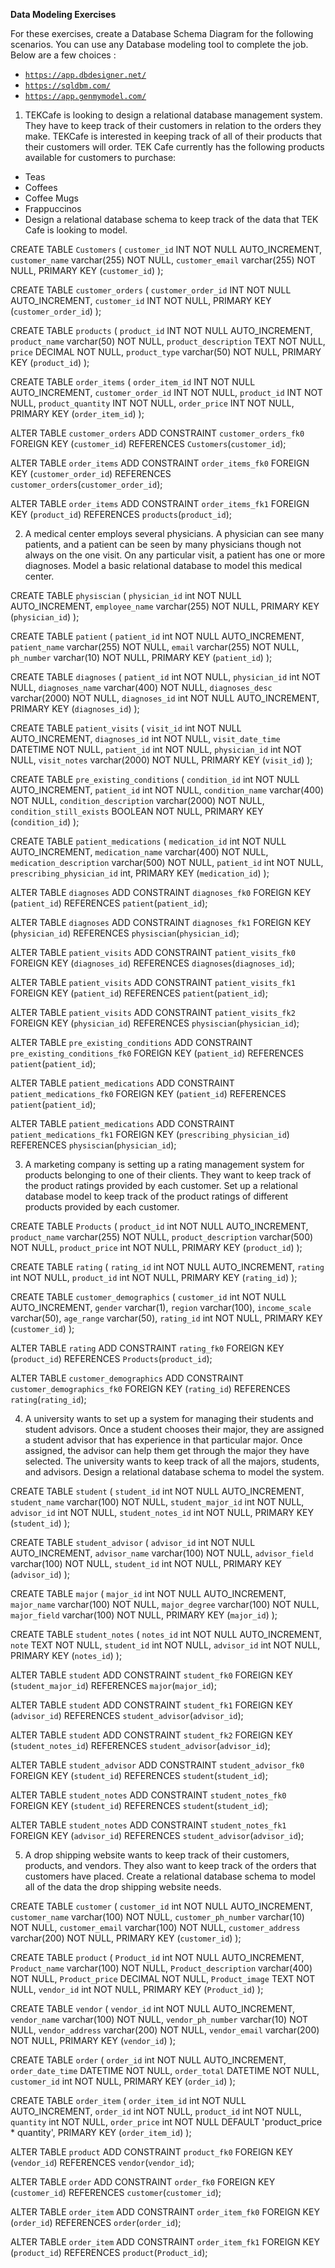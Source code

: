 **Data Modeling Exercises**

For these exercises, create a Database Schema Diagram for the following scenarios.  You can use any Database modeling tool to complete the job.  Below are a few choices : 
  
 - <code>https://app.dbdesigner.net/</code>
 - <code>https://sqldbm.com/</code>
 - <code>https://app.genmymodel.com/</code>

1. TEKCafe  is looking to design a relational database management system.  They have to keep track of their customers in relation to the orders they make.  TEKCafe is interested in keeping track of all of their products that their customers will order.  TEK Cafe currently has the following products available for customers to purchase:

- Teas
- Coffees
- Coffee Mugs
- Frappuccinos
- Design a relational database schema to keep track of the data that TEK Cafe is looking to model.

CREATE TABLE `Customers` (
	`customer_id` INT NOT NULL AUTO_INCREMENT,
	`customer_name` varchar(255) NOT NULL,
	`customer_email` varchar(255) NOT NULL,
	PRIMARY KEY (`customer_id`)
);

CREATE TABLE `customer_orders` (
	`customer_order_id` INT NOT NULL AUTO_INCREMENT,
	`customer_id` INT NOT NULL,
	PRIMARY KEY (`customer_order_id`)
);

CREATE TABLE `products` (
	`product_id` INT NOT NULL AUTO_INCREMENT,
	`product_name` varchar(50) NOT NULL,
	`product_description` TEXT NOT NULL,
	`price` DECIMAL NOT NULL,
	`product_type` varchar(50) NOT NULL,
	PRIMARY KEY (`product_id`)
);

CREATE TABLE `order_items` (
	`order_item_id` INT NOT NULL AUTO_INCREMENT,
	`customer_order_id` INT NOT NULL,
	`product_id` INT NOT NULL,
	`product_quantity` INT NOT NULL,
	`order_price` INT NOT NULL,
	PRIMARY KEY (`order_item_id`)
);

ALTER TABLE `customer_orders` ADD CONSTRAINT `customer_orders_fk0` FOREIGN KEY (`customer_id`) REFERENCES `Customers`(`customer_id`);

ALTER TABLE `order_items` ADD CONSTRAINT `order_items_fk0` FOREIGN KEY (`customer_order_id`) REFERENCES `customer_orders`(`customer_order_id`);

ALTER TABLE `order_items` ADD CONSTRAINT `order_items_fk1` FOREIGN KEY (`product_id`) REFERENCES `products`(`product_id`);


2. A medical center employs several physicians. A physician can see many patients, and a patient can be seen by many physicians though not always on the one visit. On any particular visit, a patient has one or more diagnoses.  Model a basic relational database to model this medical center.  

CREATE TABLE `physiscian` (
	`physician_id` int NOT NULL AUTO_INCREMENT,
	`employee_name` varchar(255) NOT NULL,
	PRIMARY KEY (`physician_id`)
);

CREATE TABLE `patient` (
	`patient_id` int NOT NULL AUTO_INCREMENT,
	`patient_name` varchar(255) NOT NULL,
	`email` varchar(255) NOT NULL,
	`ph_number` varchar(10) NOT NULL,
	PRIMARY KEY (`patient_id`)
);

CREATE TABLE `diagnoses` (
	`patient_id` int NOT NULL,
	`physician_id` int NOT NULL,
	`diagnoses_name` varchar(400) NOT NULL,
	`diagnoses_desc` varchar(2000) NOT NULL,
	`diagnoses_id` int NOT NULL AUTO_INCREMENT,
	PRIMARY KEY (`diagnoses_id`)
);

CREATE TABLE `patient_visits` (
	`visit_id` int NOT NULL AUTO_INCREMENT,
	`diagnoses_id` int NOT NULL,
	`visit_date_time` DATETIME NOT NULL,
	`patient_id` int NOT NULL,
	`physician_id` int NOT NULL,
	`visit_notes` varchar(2000) NOT NULL,
	PRIMARY KEY (`visit_id`)
);

CREATE TABLE `pre_existing_conditions` (
	`condition_id` int NOT NULL AUTO_INCREMENT,
	`patient_id` int NOT NULL,
	`condition_name` varchar(400) NOT NULL,
	`condition_description` varchar(2000) NOT NULL,
	`condition_still_exists` BOOLEAN NOT NULL,
	PRIMARY KEY (`condition_id`)
);

CREATE TABLE `patient_medications` (
	`medication_id` int NOT NULL AUTO_INCREMENT,
	`medication_name` varchar(400) NOT NULL,
	`medication_description` varchar(500) NOT NULL,
	`patient_id` int NOT NULL,
	`prescribing_physician_id` int,
	PRIMARY KEY (`medication_id`)
);

ALTER TABLE `diagnoses` ADD CONSTRAINT `diagnoses_fk0` FOREIGN KEY (`patient_id`) REFERENCES `patient`(`patient_id`);

ALTER TABLE `diagnoses` ADD CONSTRAINT `diagnoses_fk1` FOREIGN KEY (`physician_id`) REFERENCES `physiscian`(`physician_id`);

ALTER TABLE `patient_visits` ADD CONSTRAINT `patient_visits_fk0` FOREIGN KEY (`diagnoses_id`) REFERENCES `diagnoses`(`diagnoses_id`);

ALTER TABLE `patient_visits` ADD CONSTRAINT `patient_visits_fk1` FOREIGN KEY (`patient_id`) REFERENCES `patient`(`patient_id`);

ALTER TABLE `patient_visits` ADD CONSTRAINT `patient_visits_fk2` FOREIGN KEY (`physician_id`) REFERENCES `physiscian`(`physician_id`);

ALTER TABLE `pre_existing_conditions` ADD CONSTRAINT `pre_existing_conditions_fk0` FOREIGN KEY (`patient_id`) REFERENCES `patient`(`patient_id`);

ALTER TABLE `patient_medications` ADD CONSTRAINT `patient_medications_fk0` FOREIGN KEY (`patient_id`) REFERENCES `patient`(`patient_id`);

ALTER TABLE `patient_medications` ADD CONSTRAINT `patient_medications_fk1` FOREIGN KEY (`prescribing_physician_id`) REFERENCES `physiscian`(`physician_id`);


3. A marketing company is setting up a rating management system for products belonging to one of their clients.  They want to keep track of the product ratings provided by each customer.  Set up a relational database model to keep track of the product ratings of different products provided by each customer.  

CREATE TABLE `Products` (
	`product_id` int NOT NULL AUTO_INCREMENT,
	`product_name` varchar(255) NOT NULL,
	`product_description` varchar(500) NOT NULL,
	`product_price` int NOT NULL,
	PRIMARY KEY (`product_id`)
);

CREATE TABLE `rating` (
	`rating_id` int NOT NULL AUTO_INCREMENT,
	`rating` int NOT NULL,
	`product_id` int NOT NULL,
	PRIMARY KEY (`rating_id`)
);

CREATE TABLE `customer_demographics` (
	`customer_id` int NOT NULL AUTO_INCREMENT,
	`gender` varchar(1),
	`region` varchar(100),
	`income_scale` varchar(50),
	`age_range` varchar(50),
	`rating_id` int NOT NULL,
	PRIMARY KEY (`customer_id`)
);

ALTER TABLE `rating` ADD CONSTRAINT `rating_fk0` FOREIGN KEY (`product_id`) REFERENCES `Products`(`product_id`);

ALTER TABLE `customer_demographics` ADD CONSTRAINT `customer_demographics_fk0` FOREIGN KEY (`rating_id`) REFERENCES `rating`(`rating_id`);


4. A university wants to set up a system for managing their students and student advisors.  Once a student chooses their major, they are assigned a student advisor that has experience in that particular major.   Once assigned, the advisor can help them get through the major they have selected.  The university wants to keep track of all the majors, students, and advisors.  Design a relational database schema to model the system.  

CREATE TABLE `student` (
	`student_id` int NOT NULL AUTO_INCREMENT,
	`student_name` varchar(100) NOT NULL,
	`student_major_id` int NOT NULL,
	`advisor_id` int NOT NULL,
	`student_notes_id` int NOT NULL,
	PRIMARY KEY (`student_id`)
);

CREATE TABLE `student_advisor` (
	`advisor_id` int NOT NULL AUTO_INCREMENT,
	`advisor_name` varchar(100) NOT NULL,
	`advisor_field` varchar(100) NOT NULL,
	`student_id` int NOT NULL,
	PRIMARY KEY (`advisor_id`)
);

CREATE TABLE `major` (
	`major_id` int NOT NULL AUTO_INCREMENT,
	`major_name` varchar(100) NOT NULL,
	`major_degree` varchar(100) NOT NULL,
	`major_field` varchar(100) NOT NULL,
	PRIMARY KEY (`major_id`)
);

CREATE TABLE `student_notes` (
	`notes_id` int NOT NULL AUTO_INCREMENT,
	`note` TEXT NOT NULL,
	`student_id` int NOT NULL,
	`advisor_id` int NOT NULL,
	PRIMARY KEY (`notes_id`)
);

ALTER TABLE `student` ADD CONSTRAINT `student_fk0` FOREIGN KEY (`student_major_id`) REFERENCES `major`(`major_id`);

ALTER TABLE `student` ADD CONSTRAINT `student_fk1` FOREIGN KEY (`advisor_id`) REFERENCES `student_advisor`(`advisor_id`);

ALTER TABLE `student` ADD CONSTRAINT `student_fk2` FOREIGN KEY (`student_notes_id`) REFERENCES `student_advisor`(`advisor_id`);

ALTER TABLE `student_advisor` ADD CONSTRAINT `student_advisor_fk0` FOREIGN KEY (`student_id`) REFERENCES `student`(`student_id`);

ALTER TABLE `student_notes` ADD CONSTRAINT `student_notes_fk0` FOREIGN KEY (`student_id`) REFERENCES `student`(`student_id`);

ALTER TABLE `student_notes` ADD CONSTRAINT `student_notes_fk1` FOREIGN KEY (`advisor_id`) REFERENCES `student_advisor`(`advisor_id`);


5. A drop shipping website wants to keep track of their customers, products, and vendors.  They also want to keep track of the orders that customers have placed.  Create a relational database schema to model all of the data the drop shipping website needs.   

CREATE TABLE `customer` (
	`customer_id` int NOT NULL AUTO_INCREMENT,
	`customer_name` varchar(100) NOT NULL,
	`customer_ph_number` varchar(10) NOT NULL,
	`customer_email` varchar(100) NOT NULL,
	`customer_address` varchar(200) NOT NULL,
	PRIMARY KEY (`customer_id`)
);

CREATE TABLE `product` (
	`Product_id` int NOT NULL AUTO_INCREMENT,
	`Product_name` varchar(100) NOT NULL,
	`Product_description` varchar(400) NOT NULL,
	`Product_price` DECIMAL NOT NULL,
	`Product_image` TEXT NOT NULL,
	`vendor_id` int NOT NULL,
	PRIMARY KEY (`Product_id`)
);

CREATE TABLE `vendor` (
	`vendor_id` int NOT NULL AUTO_INCREMENT,
	`vendor_name` varchar(100) NOT NULL,
	`vendor_ph_number` varchar(10) NOT NULL,
	`vendor_address` varchar(200) NOT NULL,
	`vendor_email` varchar(200) NOT NULL,
	PRIMARY KEY (`vendor_id`)
);

CREATE TABLE `order` (
	`order_id` int NOT NULL AUTO_INCREMENT,
	`order_date_time` DATETIME NOT NULL,
	`order_total` DATETIME NOT NULL,
	`customer_id` int NOT NULL,
	PRIMARY KEY (`order_id`)
);

CREATE TABLE `order_item` (
	`order_item_id` int NOT NULL AUTO_INCREMENT,
	`order_id` int NOT NULL,
	`product_id` int NOT NULL,
	`quantity` int NOT NULL,
	`order_price` int NOT NULL DEFAULT 'product_price * quantity',
	PRIMARY KEY (`order_item_id`)
);

ALTER TABLE `product` ADD CONSTRAINT `product_fk0` FOREIGN KEY (`vendor_id`) REFERENCES `vendor`(`vendor_id`);

ALTER TABLE `order` ADD CONSTRAINT `order_fk0` FOREIGN KEY (`customer_id`) REFERENCES `customer`(`customer_id`);

ALTER TABLE `order_item` ADD CONSTRAINT `order_item_fk0` FOREIGN KEY (`order_id`) REFERENCES `order`(`order_id`);

ALTER TABLE `order_item` ADD CONSTRAINT `order_item_fk1` FOREIGN KEY (`product_id`) REFERENCES `product`(`Product_id`);
